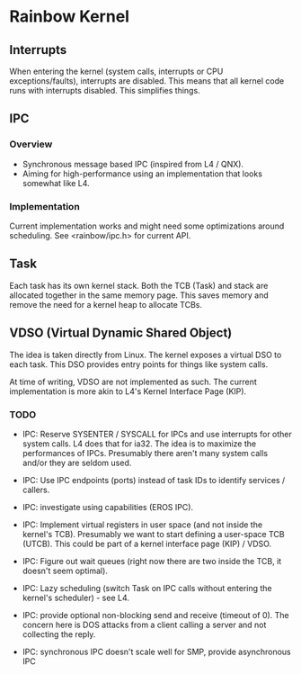 Rainbow Kernel
==============


Interrupts
----------

When entering the kernel (system calls, interrupts or CPU exceptions/faults), interrupts are disabled. This means that all kernel code
runs with interrupts disabled. This simplifies things.


IPC
---

### Overview

* Synchronous message based IPC (inspired from L4 / QNX).
* Aiming for high-performance using an implementation that looks somewhat like L4.


### Implementation

Current implementation works and might need some optimizations around scheduling. See <rainbow/ipc.h> for current API.


Task
----

Each task has its own kernel stack. Both the TCB (Task) and stack are allocated together in the same memory page. This saves memory and remove the need for a kernel heap to allocate TCBs.


VDSO (Virtual Dynamic Shared Object)
------------------------------------

The idea is taken directly from Linux. The kernel exposes a virtual DSO to each task. This DSO provides entry points for things like system calls.

At time of writing, VDSO are not implemented as such. The current implementation is more akin to L4's Kernel Interface Page (KIP).


### TODO

* IPC: Reserve SYSENTER / SYSCALL for IPCs and use interrupts for other system calls. L4 does that for ia32.
The idea is to maximize the performances of IPCs. Presumably there aren't many system calls and/or they are seldom used.

* IPC: Use IPC endpoints (ports) instead of task IDs to identify services / callers.

- IPC: investigate using capabilities (EROS IPC).

* IPC: Implement virtual registers in user space (and not inside the kernel's TCB). Presumably we want to start defining a user-space TCB (UTCB).
This could be part of a kernel interface page (KIP) / VDSO.

* IPC: Figure out wait queues (right now there are two inside the TCB, it doesn't seem optimal).

* IPC: Lazy scheduling (switch Task on IPC calls without entering the kernel's scheduler) - see L4.

* IPC: provide optional non-blocking send and receive (timeout of 0). The concern here is DOS attacks from a client calling a server and not collecting the reply.

* IPC: synchronous IPC doesn't scale well for SMP, provide asynchronous IPC
